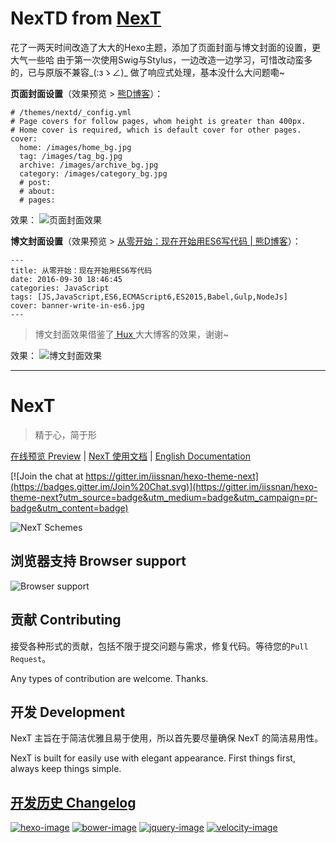 # NexTD from [NexT](https://github.com/iissnan/hexo-theme-next/)

花了一两天时间改造了大大的Hexo主题，添加了页面封面与博文封面的设置，更大气一些哈
由于第一次使用Swig与Stylus，一边改造一边学习，可惜改动蛮多的，已与原版不兼容_(:зゝ∠)_
做了响应式处理，基本没什么大问题嘞~

**页面封面设置**（效果预览 > [熊D博客](http://blog.tail.cc/)）：
```
# /themes/nextd/_config.yml
# Page covers for follow pages, whom height is greater than 400px.
# Home cover is required, which is default cover for other pages.
cover:
  home: /images/home_bg.jpg
  tag: /images/tag_bg.jpg
  archive: /images/archive_bg.jpg
  category: /images/category_bg.jpg
  # post: 
  # about: 
  # pages: 
```
效果：
![页面封面效果](https://github.com/HiDino9/hexo-theme-nextd/blob/master/test/nextd_home_preview.jpg?raw=true)

**博文封面设置**（效果预览 > [从零开始：现在开始用ES6写代码 | 熊D博客](http://blog.tail.cc/JavaScript/从零开始：现在开始用ES6写代码/)）：
```
---
title: 从零开始：现在开始用ES6写代码
date: 2016-09-30 18:46:45
categories: JavaScript
tags: [JS,JavaScript,ES6,ECMAScript6,ES2015,Babel,Gulp,NodeJs]
cover: banner-write-in-es6.jpg
---
```
> 博文封面效果借鉴了[ Hux ](https://github.com/huxpro)大大博客的效果，谢谢~

效果：
![博文封面效果](https://github.com/HiDino9/hexo-theme-nextd/blob/master/test/nextd_post_preview.jpg?raw=true)

***

# NexT

> 精于心，简于形

<a href="http://notes.iissnan.com" target="_blank">在线预览 Preview</a> | <a href="http://theme-next.iissnan.com" target="_blank">NexT 使用文档</a> |  [English Documentation](README.en.md)

[![Join the chat at https://gitter.im/iissnan/hexo-theme-next](https://badges.gitter.im/Join%20Chat.svg)](https://gitter.im/iissnan/hexo-theme-next?utm_source=badge&utm_medium=badge&utm_campaign=pr-badge&utm_content=badge)

![NexT Schemes](http://iissnan.com/nexus/next/next-schemes.jpg)


## 浏览器支持 Browser support

![Browser support](http://iissnan.com/nexus/next/browser-support.png)


## 贡献 Contributing

接受各种形式的贡献，包括不限于提交问题与需求，修复代码。等待您的`Pull Request`。

Any types of contribution are welcome. Thanks.

## 开发 Development

NexT 主旨在于简洁优雅且易于使用，所以首先要尽量确保 NexT 的简洁易用性。

NexT is built for easily use with elegant appearance. First things first, always keep things simple.

## [开发历史 Changelog](https://github.com/iissnan/hexo-theme-next/wiki/Changelog)

[![hexo-image]][hexo-url]
[![bower-image]][bower-url]
[![jquery-image]][jquery-url]
[![velocity-image]][velocity-url]

[hexo-image]: http://img.shields.io/badge/Hexo-2.4+-2BAF2B.svg?style=flat-square
[hexo-url]: http://hexo.io
[bower-image]: http://img.shields.io/badge/Bower-*-2BAF2B.svg?style=flat-square
[bower-url]: http://bower.io
[jquery-image]: https://img.shields.io/badge/jquery-2.1-2BAF2B.svg?style=flat-square
[jquery-url]: http://jquery.com/
[velocity-image]: https://img.shields.io/badge/Velocity-1.2-2BAF2B.svg?style=flat-square
[velocity-url]: http://julian.com/research/velocity/
